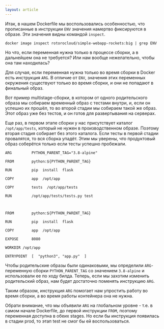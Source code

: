 ```yaml
---
layout: article
---
```


Итак, в нашем Dockerfile мы воспользовались особенностью, что прописанные в инструкции `ENV` значения намертво фиксируются в образе. Эти значения видны командой `inspect`.

```
docker image inspect rotorocloud/simple-webapp-rockets:big | grep ENV
```

Но что, если переменная нужна только в процессе сборки, а в дальнейшем она не требуется? Или нам вообще нежелательно, чтобы она там находилась? 

Для случая, если переменная нужна только во время сборки в Docker есть инструкция `ARG`. В отличие от `ENV`, значения этих переменных окружения существуют только во время сборки, и они не попадают в финальный образ. 

Вот пример multistage-сборки, в котором от одного родительского образа мы собираем временный образ с тестами внутри, и, если он успешно их прошёл, то во второй стадии мы собираем такой же образ. Этот образ уже без тестов, и он готов для развертывания на серверах.

Еще раз, в первом этапе сборки у нас присутствует каталог `/opt/app/tests`, который не нужен в производственном образе. Поэтому вторая стадия собирает без этого каталога. Если тесты в первой стадии провалятся, то вся сборка упадёт. Этим мы уверены, что продуктовый образ соберётся только если тесты успешно пробежали.

```
ARG 		PYTHON_PARENT_TAG="3.8-alpine"

FROM 		python:${PYTHON_PARENT_TAG}

RUN 		pip  install  flask

COPY 		app  /opt/app

COPY 		tests  /opt/app/tests

RUN  		/opt/app/tests/tests.py test



FROM 		python:${PYTHON_PARENT_TAG}

RUN 		pip  install  flask

COPY 		app  /opt/app

EXPOSE 		8080

WORKDIR	/opt/app

ENTRYPOINT 	[  "python3", "app.py"  ]
```

Чтобы родительские образы были одинаковыми, мы определили `ARG`-переменную сборки `PYTHON_PARENT_TAG` со значением `3.8-alpine` и использовали ее по ходу билда. Теперь, если мы захотим изменить родительский образ, нам будет достаточно поменять инструкцию `ARG`. 

Таким образом, инструкция `ARG` помогает нам упростить работу во время сборки, а во время работы контейнера она не нужна.

Обрати внимание, что мы объявили `ARG` на глобальном уровне - т.е. в самом начале Dockerfile, до первой инструкции `FROM`, поэтому переменная доступна в обеих stages. Но если бы инструкция появилась в стадии prod, то этап test не смог бы ей воспользоваться. 
